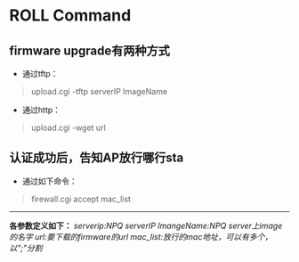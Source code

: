 # ROLL Command

## firmware upgrade有两种方式
* 通过tftp：
> upload.cgi -tftp serverIP ImageName
* 通过http：
> upload.cgi -wget url

## 认证成功后，告知AP放行哪行sta
* 通过如下命令：
> firewall.cgi accept mac_list

***
**各参数定义如下：**
*serverip:NPQ serverIP*
*ImangeName:NPQ server上image的名字*
*url:要下载的firmware的url*
*mac_list:放行的mac地址，可以有多个，以";"分割*

